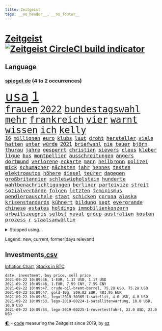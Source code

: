 ```yaml
---
title: Zeitgeist
tags: __no_header__, __no_footer__
---
```


# [Zeitgeist](https://oliz.io/zeitgeist/) [![Zeitgeist CircleCI build indicator](https://circleci.com/gh/ooz/zeitgeist.svg?style=shield)](https://circleci.com/gh/ooz/zeitgeist)

## Language

<h3><a href="https://www.spiegel.de" target="_blank">spiegel.de</a> (4 to 2 occurrences)</h3>
<p style="font-family:monospace">
<span style="font-size:32pt"><a href="news_links.html#usa" class="current">usa</a></span>
<span style="font-size:32pt"><a href="news_links.html#1" class="current">1</a></span>
<br>
<span style="font-size:22pt"><a href="news_links.html#frauen" class="current">frauen</a></span>
<span style="font-size:22pt"><a href="news_links.html#2022" class="current">2022</a></span>
<span style="font-size:22pt"><a href="news_links.html#bundestagswahl" class="current">bundestagswahl</a></span>
<span style="font-size:22pt"><a href="news_links.html#mehr" class="current">mehr</a></span>
<span style="font-size:22pt"><a href="news_links.html#frankreich" class="current">frankreich</a></span>
<span style="font-size:22pt"><a href="news_links.html#vier" class="current">vier</a></span>
<span style="font-size:22pt"><a href="news_links.html#warnt" class="current">warnt</a></span>
<span style="font-size:22pt"><a href="news_links.html#wissen" class="current">wissen</a></span>
<span style="font-size:22pt"><a href="news_links.html#ich" class="current">ich</a></span>
<span style="font-size:22pt"><a href="news_links.html#kelly" class="current">kelly</a></span>
<br>
<span style="font-size:12pt"><a href="news_links.html#16" class="current">16</a></span>
<span style="font-size:12pt"><a href="news_links.html#millionen" class="current">millionen</a></span>
<span style="font-size:12pt"><a href="news_links.html#euro" class="current">euro</a></span>
<span style="font-size:12pt"><a href="news_links.html#klubs" class="current">klubs</a></span>
<span style="font-size:12pt"><a href="news_links.html#laut" class="current">laut</a></span>
<span style="font-size:12pt"><a href="news_links.html#droht" class="current">droht</a></span>
<span style="font-size:12pt"><a href="news_links.html#hersteller" class="current">hersteller</a></span>
<span style="font-size:12pt"><a href="news_links.html#viele" class="current">viele</a></span>
<span style="font-size:12pt"><a href="news_links.html#hatten" class="current">hatten</a></span>
<span style="font-size:12pt"><a href="news_links.html#unter" class="current">unter</a></span>
<span style="font-size:12pt"><a href="news_links.html#würde" class="current">würde</a></span>
<span style="font-size:12pt"><a href="news_links.html#2021" class="current">2021</a></span>
<span style="font-size:12pt"><a href="news_links.html#briefwahl" class="new">briefwahl</a></span>
<span style="font-size:12pt"><a href="news_links.html#nie" class="current">nie</a></span>
<span style="font-size:12pt"><a href="news_links.html#teuer" class="current">teuer</a></span>
<span style="font-size:12pt"><a href="news_links.html#björn" class="current">björn</a></span>
<span style="font-size:12pt"><a href="news_links.html#thurau" class="new">thurau</a></span>
<span style="font-size:12pt"><a href="news_links.html#jahre" class="current">jahre</a></span>
<span style="font-size:12pt"><a href="news_links.html#gesperrt" class="current">gesperrt</a></span>
<span style="font-size:12pt"><a href="news_links.html#christian" class="current">christian</a></span>
<span style="font-size:12pt"><a href="news_links.html#sievers" class="new">sievers</a></span>
<span style="font-size:12pt"><a href="news_links.html#claus" class="current">claus</a></span>
<span style="font-size:12pt"><a href="news_links.html#kleber" class="new">kleber</a></span>
<span style="font-size:12pt"><a href="news_links.html#ligue" class="current">ligue</a></span>
<span style="font-size:12pt"><a href="news_links.html#bus" class="current">bus</a></span>
<span style="font-size:12pt"><a href="news_links.html#montpellier" class="new">montpellier</a></span>
<span style="font-size:12pt"><a href="news_links.html#ausschreitungen" class="current">ausschreitungen</a></span>
<span style="font-size:12pt"><a href="news_links.html#angers" class="new">angers</a></span>
<span style="font-size:12pt"><a href="news_links.html#dortmund" class="current">dortmund</a></span>
<span style="font-size:12pt"><a href="news_links.html#verlorene" class="current">verlorene</a></span>
<span style="font-size:12pt"><a href="news_links.html#eckarte" class="new">eckarte</a></span>
<span style="font-size:12pt"><a href="news_links.html#mann" class="current">mann</a></span>
<span style="font-size:12pt"><a href="news_links.html#heilbronn" class="current">heilbronn</a></span>
<span style="font-size:12pt"><a href="news_links.html#polizei" class="current">polizei</a></span>
<span style="font-size:12pt"><a href="news_links.html#mick" class="current">mick</a></span>
<span style="font-size:12pt"><a href="news_links.html#schumacher" class="current">schumacher</a></span>
<span style="font-size:12pt"><a href="news_links.html#nächsten" class="current">nächsten</a></span>
<span style="font-size:12pt"><a href="news_links.html#jahr" class="current">jahr</a></span>
<span style="font-size:12pt"><a href="news_links.html#hennes" class="new">hennes</a></span>
<span style="font-size:12pt"><a href="news_links.html#testen" class="current">testen</a></span>
<span style="font-size:12pt"><a href="news_links.html#elektroautos" class="current">elektroautos</a></span>
<span style="font-size:12pt"><a href="news_links.html#höhere" class="current">höhere</a></span>
<span style="font-size:12pt"><a href="news_links.html#diesel" class="current">diesel</a></span>
<span style="font-size:12pt"><a href="news_links.html#teurer" class="current">teurer</a></span>
<span style="font-size:12pt"><a href="news_links.html#dagegen" class="current">dagegen</a></span>
<span style="font-size:12pt"><a href="news_links.html#großbritannien" class="current">großbritannien</a></span>
<span style="font-size:12pt"><a href="news_links.html#schleswigholstein" class="current">schleswigholstein</a></span>
<span style="font-size:12pt"><a href="news_links.html#hunderte" class="current">hunderte</a></span>
<span style="font-size:12pt"><a href="news_links.html#wahlbenachrichtigungen" class="new">wahlbenachrichtigungen</a></span>
<span style="font-size:12pt"><a href="news_links.html#berliner" class="current">berliner</a></span>
<span style="font-size:12pt"><a href="news_links.html#parteivize" class="new">parteivize</a></span>
<span style="font-size:12pt"><a href="news_links.html#streit" class="current">streit</a></span>
<span style="font-size:12pt"><a href="news_links.html#sozialverbände" class="new">sozialverbände</a></span>
<span style="font-size:12pt"><a href="news_links.html#folgen" class="current">folgen</a></span>
<span style="font-size:12pt"><a href="news_links.html#letzten" class="current">letzten</a></span>
<span style="font-size:12pt"><a href="news_links.html#feminismus" class="new">feminismus</a></span>
<span style="font-size:12pt"><a href="news_links.html#pendlerpauschale" class="new">pendlerpauschale</a></span>
<span style="font-size:12pt"><a href="news_links.html#staat" class="current">staat</a></span>
<span style="font-size:12pt"><a href="news_links.html#schicken" class="current">schicken</a></span>
<span style="font-size:12pt"><a href="news_links.html#corona" class="current">corona</a></span>
<span style="font-size:12pt"><a href="news_links.html#alaska" class="current">alaska</a></span>
<span style="font-size:12pt"><a href="news_links.html#krisenstandards" class="new">krisenstandards</a></span>
<span style="font-size:12pt"><a href="news_links.html#kühnert" class="current">kühnert</a></span>
<span style="font-size:12pt"><a href="news_links.html#bildung" class="current">bildung</a></span>
<span style="font-size:12pt"><a href="news_links.html#sagt" class="current">sagt</a></span>
<span style="font-size:12pt"><a href="news_links.html#evergrande" class="new">evergrande</a></span>
<span style="font-size:12pt"><a href="news_links.html#chinese" class="current">chinese</a></span>
<span style="font-size:12pt"><a href="news_links.html#estates" class="new">estates</a></span>
<span style="font-size:12pt"><a href="news_links.html#holdings" class="new">holdings</a></span>
<span style="font-size:12pt"><a href="news_links.html#immobilienkonzern" class="current">immobilienkonzern</a></span>
<span style="font-size:12pt"><a href="news_links.html#arbeitszeugnis" class="new">arbeitszeugnis</a></span>
<span style="font-size:12pt"><a href="news_links.html#selbst" class="current">selbst</a></span>
<span style="font-size:12pt"><a href="news_links.html#naval" class="new">naval</a></span>
<span style="font-size:12pt"><a href="news_links.html#group" class="current">group</a></span>
<span style="font-size:12pt"><a href="news_links.html#australien" class="current">australien</a></span>
<span style="font-size:12pt"><a href="news_links.html#kosten" class="current">kosten</a></span>
<span style="font-size:12pt"><a href="news_links.html#prozess" class="current">prozess</a></span>
<span style="font-size:12pt"><a href="news_links.html#r" class="current">r</a></span>
<span style="font-size:12pt"><a href="news_links.html#staatsanwältin" class="current">staatsanwältin</a></span>
</p>
<details>
<summary>Stopped using...</summary>
<p class="former" style="font-size:12pt">
historiker(337) tipps(337) turin(337) bestimmte(336) bundesland(336) investieren(336) stecken(336) unabhängige(336) überwachung(336) bayerns(335) bitte(335) einzelne(335) eustaaten(335) fabrik(335) hinaus(335) inter(335) kassiert(335) schweigt(335) toni(335) ungewöhnlicher(335) verwendet(335) welchem(335) 22(334) 98(334) einzelnen(334) krankenhäusern(334) legendären(334) vergewaltigt(334) verschwinden(334) geholfen(333) geschichten(333) handeln(333) joshua(333) strafmaßnahmen(333) strand(333) strengere(333) worten(333) zeitweise(333) 2500(332) arbeitete(332) billionen(332) erkennt(332) erneuter(332) gehackt(332) künstlerin(332) leistung(332) muster(332) portugal(332) rettungsschiff(332) reul(332) sänger(332) unbekannten(332) angeblichen(331) aufnahmen(331) falls(331) gastgeber(331) haustiere(331) komisch(331) minderheit(331) organisationen(331) passanten(331) rekordmeister(331) unmut(331) untersuchungsausschuss(331) 50000(330) akt(330) augenzeugen(330) ber(330) beschleunigen(330) breit(330) größtes(330) sonne(330) spieltag(330) teheran(330) verfilmt(330) verschiedene(330) vielerorts(330) wofür(330) zuversicht(330) äußern(330) abends(329) bekannte(329) eingesetzt(329) elfmeter(329) flieht(329) geschaffen(329) gewaltsam(329) ikone(329) kandidat(329) karriereberaterin(329) kritische(329) lukaschenkos(329) mainz(329) niederlagen(329) profi(329) ärzten(329) 2024(328) alex(328) angemessen(328) angespannt(328) bremer(328) desaster(328) ehren(328) eingestuft(328) entwurf(328) erziehung(328) flüchtlingscamp(328) freiburg(328) gefördert(328) grande(328) grundlage(328) kündigen(328) meinem(328) pannen(328) richten(328) sc(328) schwieg(328) stoßen(328) tobt(328) umso(328) versagt(328) wege(328) aktuell(327) andré(327) ecuador(327) erteilt(327) gefährlicher(327) genannt(327) phil(327) roboter(327) schwedische(327) seltener(327) tatverdächtige(327) terrormiliz(327) ulm(327) coronaausbruch(326) demokratie(326) einstellen(326) erinnerungen(326) gewaltig(326) innenministerium(326) irgendwann(326) kimmich(326) kurve(326) lagern(326) nachfolgerin(326) nachruf(326) notruf(326) teslachef(326) verdiente(326) behandeln(325) for(325) forderte(325) geheimnis(325) herkunft(325) islamistischen(325) konflikte(325) kronprinz(325) langfristig(325) miteinander(325) schwersten(325) steigender(325) stoppt(325) stück(325) abgang(324) bedeutung(324) besetzung(324) dosen(324) erfuhr(324) ertragen(324) rafael(324) ring(324) schüssen(324) tausenden(324) verzweiflung(324) via(324) zeitalter(324) amtszeit(323) haltung(323) nadal(323) politikerinnen(323) vorjahr(323) weite(323) 3(322) absturz(322) aufbruch(322) automobilgeschichte(322) begeisterten(322) design(322) entwickelt(322) herausforderer(322) irren(322) juni(322) massiven(322) mauer(322) normalen(322) opfers(322) power(322) starker(322) toren(322) verschwanden(322) verspielt(322) weitergegeben(322) besserung(321) fortgesetzt(321) gering(321) kontakte(321) kriterien(321) mitgeteilt(321) petra(321) vorm(321) aufklären(320) auftrag(320) bad(320) gefühlt(320) italienischen(320) lagen(320) moskaus(320) propaganda(320) sports(320) veröffentlichte(320) werbung(320) zivilen(320) 29(319) attacken(319) bestes(319) boom(319) erschweren(319) freundschaft(319) offizielle(319) profitierte(319) wolf(319) 1000(318) ermordeten(318) erschwert(318) milde(318) pünktlich(318) roger(318) sendet(318) überlebende(318) arbeitsminister(317) autoindustrie(317) beteiligung(317) franzose(317) hürden(317) thiem(317) vaters(317) venezuela(317) zurückgewiesen(317) bundesgesundheitsminister(316) game(316) getragen(316) porsche(316) symptome(316) weckt(316) belegen(315) einreise(315) mehrerer(315) schlimmste(315) schwerem(315) deutliches(314) erfunden(314) schonen(314) zeugin(314) auslösen(313) eigenem(313) ewig(313) feld(313) gefälschte(313) geöffnet(313) organisiert(313) todesopfer(313) emissionen(312) federer(312) geschieht(312) signalisiert(312) stiegen(312) verzweifelten(312) wiederholen(312) überstanden(312) erfinder(311) heftigen(311) luca(311) patient(311) schief(311) schloss(311) verschiedenen(311) zurückhaltend(310) besitz(309) eingreifen(309) glaubwürdigkeit(309) motor(309) möchten(309) nachgewiesen(309) abouchaker(308) arafat(308) sperrte(308) text(308) versagen(308) bedingt(307) brechen(307) tvserie(307) auflagen(306) falscher(306) infektionsgeschehen(306) konferenz(306) premierministers(306) konsum(305) diversität(304) finnland(304) mülheim(304) auffällig(303) begangen(303) brennt(303) erkranken(303) anlegen(302) einig(302) empfehlung(302) nirgendwo(302) orten(302) parallelen(302) reduzieren(302) fußballem(301) fürth(301) greuther(301) popstar(301) spannend(301) sydney(301) überfahren(301) america(300) jeff(300) schockiert(300) natürlich(299) provoziert(299) präsenz(299) stress(299) ministerien(298) vermeintlich(298) benötigen(297) wrack(297) aufgabe(296) explodierte(295) pilot(294) rutschte(294) training(294) herausfinden(293) ksk(293) flüchtete(292) hinterlässt(292) verlegen(292) flächen(291) künstliche(291) teilt(291) unmittelbar(291) fusion(290) gerichte(290) bedienen(289) coronaeinschränkungen(289) erfolgreichen(289) gefecht(289) jadon(289) mutation(289) trauma(289) tyson(288) wertvolle(288) schmerz(287) kanal(286) pentagon(285) bezos(284) gates(284) gehabt(284) lehrkräfte(283) gebieten(281) guatemala(281) bruno(280) totschlags(280) beherrschen(279) bundesverfassungsgerichts(279) divers(279) hongkongs(279) vergleichsweise(279) jason(278) personalie(277) rechtskräftig(277) unicef(274) vakzinen(274) beach(273) öffentlichrechtlichen(273) betrunkener(272) drohne(272) krach(272) rolf(272) vermisster(271) gelangen(268) cdu/csu(267) schusswechsel(266) popsängerin(264) protestierende(263) sancho(262) impfzentren(261) flüchteten(260) last(260) 32jährigen(259) bundesligasaison(259) beharrt(258) beschafft(257) erben(257) bundesagentur(256) prominenter(256) ausweg(255) geheimdienst(255) berührt(253) merklich(252) arzneimittelbehörde(251) spitzengespräch(249) dankt(248) hackern(248) usamerikanischen(245) coronamutation(243) einsatzkräften(242) ereignet(242) gefährdete(242) aussetzen(241) uskapitol(241) marie(239) spritze(237) befanden(236) heimatland(235) singt(234) übers(234) absetzen(231) stationiert(231) israelis(230) nachrichtenagentur(230) verstoß(229) stürmten(228) eigentliche(224) eishockeywm(222) enkel(222) englischer(217) diagnose(216) schwimmer(216) 750(215) behält(213) pommes(213) verheißt(213) verleumdung(210) ewigen(209) horten(208) staatsschutz(207) kremlchef(206) camper(203) faust(203) großstadt(203) sonderlich(203) student(203) sylt(203) überragenden(203) winzer(200) radio(199) passagier(198) belästigt(195) finanzamt(194) hubert(194) meistertitel(194) teuersten(194) bahnverkehr(193) beherrscht(193) plagen(193) seen(193) ausländischer(190) inszenierte(190) kryptowährungen(190) recherchiert(190) repressionen(190) übergangsregierung(190) herren(188) helikopter(186) medaille(186) staatsfernsehen(185) dom(184) geschäftsmodell(184) objekte(184) stamm(183) egoismus(181) ministern(181) beschwert(180) promille(180) zeugenstand(180) nachrichtendienste(179) startelf(179) bürgerrechtler(178) nachsehen(178) sonnigen(178) portugals(177) emilia(175) obhut(175) gewicht(174) orte(174) verletzter(174) fähigkeit(173) athen(172) email(172) schwerin(171) alben(170) paaren(170) bundeswehrsoldat(169) teilnehmenden(169) testament(166) südwesten(164) verbleib(164) geheiratet(163) abgeschnitten(162) bildzeitung(161) bälle(161) entschlossen(161) untermauert(161) charité(160) 15jähriger(159) koalitionsoptionen(159) steuerzahler(158) gerd(157) angebote(155) gesetzlich(155) 22jähriger(154) kartellamt(153) konsumiert(153) rumänien(152) sterblichen(152) gastgewerbe(151) modellprojekt(150) raymond(150) draht(149) wochenrückblick(147) niels(146) reis(146) erspart(145) forciert(145) belegschaft(144) entmachtete(143) überführt(143) verlag(141) thrones(140) anbau(138) sozialwohnungen(138) dmx(137) labourpartei(136) natogeneralsekretär(136) tempolimit(136) pyrotechnik(134) entschlüsseln(133) ozean(133) ladesäulen(132) aussteigen(131) bildtv(131) erstimpfungen(131) fernsehsender(131) testspiel(130) fußballstar(128) wohnungsmarkt(128) android(127) streikt(127) trost(126) verwirren(126) eiltempo(124) schossen(124) erobern(123) ökopartei(122) forschungsinstituts(121) dynamo(119) vertraut(119) lobbyisten(117) vegane(117) übereilt(117) close(116) gesprächsbereitschaft(116) bestritt(115) feierlichkeiten(115) galeria(114) karstadt(114) kaufhof(114) momentan(113) spritzte(113) besonderes(112) trier(112) verkündete(112) weh(112) blue(111) origin(111) p(111) euausland(110) jugendärzte(110) lebenslauf(110) übten(110) 1953(109) birgt(109) rekonstruktion(109) nepal(108) grünenkandidatin(107) schwerfällt(107) selbstbewusstsein(107) 32jähriger(106) badeunfall(106) life(106) blues(105) hingelegt(105) rechtsterroristin(105) seeweg(105) 83(103) geknackt(103) hackerangriffs(103) manta(103) 18jährigen(101) akzeptabel(101) festnehmen(101) papa(101) mangelwirtschaft(100) versperrt(100) amerikanern(99) gottesdienst(99) steuerflucht(99) unglaublich(99) vorurteilen(99) 21jährige(98) erpresst(98) polizeikontrolle(98) sensible(98) tennisstar(98) stellenweise(97) 22jährigen(96) eigner(96) etappensieg(96) gegend(96) bundesligaspiel(95) impfangebot(95) japaner(95) akzeptieren(94) kohlekraftwerke(94) ständigen(94) flugzeugträger(93) mallorcas(93) ceuta(91) exklave(91) seifert(91) sohns(91) thriller(91) zurückschicken(91) zwanzig(90) entsprechendes(89) fallschirm(89) schwieriges(89) sportgericht(89) verspätungen(89) videoaufnahmen(89) anhaltende(88) begnügen(88) draxler(88) kontingente(88) niedergestochen(88) abschneiden(87) bombendrohung(87) eingenommen(87) ernsten(87) geschult(87) individuelle(87) rick(87) 60jähriger(86) eingewechselt(86) formel1rennen(86) g7staaten(86) malis(86) altmeister(85) bayerncoach(85) flohen(85) impfskeptiker(85) lincoln(85) menschenmenge(85) hisbollahchef(84) nashville(84) rettungsarbeiten(84) ambitionierte(83) ausgehandelt(83) bitteren(83) country(83) rasenmäher(83) regnete(83) unterstellt(83) zugriff(83) french(82) pressekonferenzen(82) zollbeamten(82) fassung(81) mister(81) offizieller(81) punkband(81) veränderter(81) investors(80) lebe(80) schmale(80) tricks(80) britta(79) kreuzbandriss(79) morden(79) regenfälle(79) angeschossen(78) begünstigen(78) end(78) fluggesellschaften(78) amazonasregenwald(77) brentford(77) raschen(77) todesurteil(77) träumt(77) carlo(76) drehbücher(76) leichten(76) siebeneinhalb(76) ansteckender(75) malaysischen(75) nokia(75) sixt(75) unterlaufen(75) unwettern(75) wim(75) zugänge(75) raste(74) scheele(74) zugausfälle(74) ähnliches(74) homophober(73) kleidung(73) niedergelegt(73) aufatmen(72) poesie(72) atommüll(71) aufzunehmen(71) dienste(71) dominant(71) eintrittsalter(71) gewittern(71) hague(71) pfiffe(71) stabilität(71) töchter(71) bauern(70) eingemischt(70) furchtbar(70) machtübergabe(70) schalten(70) wasserknappheit(70) clarke(69) coronaausbrüchen(69) erstattungen(69) psychologische(69) rechtsstaatlichkeit(69) rotten(69) wembleystadion(69) einstiger(68) verbiete(68) erhöhte(67) füllen(67) johnny(67) militärflugzeug(67) morgens(67) sarajevo(67) topverdiener(67) aufgeflogen(66) kurzzeitig(66) schob(66) traditionsverein(66) abgehängt(64) eingriff(64) loszuwerden(64) o(64) schlingern(64) überraschungsteam(64) abzuziehen(63) antrat(63) gefundenen(63) lernfähig(63) lucas(63) diktatoren(62) expertengremium(62) feldzug(62) uss(62) antisemitisch(61) onlineriesen(61) querschläger(61) schande(61) vereinbarte(61) zuließen(61) erschreckend(60) geschichtepodcast(60) 2005(59) depp(59) entstehung(59) gesprächsangebot(59) pogba(59) bestürzt(58) freigesprochen(58) hitzewelle(58) verhör(58) 70jährigen(57) ausfliegen(57) ki(57) miesen(57) schwulen(57) vierter(57) white(57) ausgerückt(56) fehlendem(56) feiernde(56) ludwigsburg(56) miloš(56) unterrichten(56) widersacher(56) zeman(56) bekennt(55) entwicklungsminister(55) erinnerte(55) furcht(55) innenministeriums(55) konvoi(55) machbar(55) unerwähnt(55) eröffnen(54) frist(54) gewalttaten(54) thronfolge(54) verunsichert(54) 1993(53) ausgabe(53) rezepte(53) tanklaster(53) anschaffung(52) bahnfahrer(52) brillierte(52) hilfsorganisation(52) sicherer(52) spears'(52) dschihad(51) niederschlag(51) racheakten(51) schwelle(51) startbahn(51) vierbeiner(51) at(50) fallschirmspringer(50) rar(50) sturmgewehr(50) australischen(49) bülow(49) gleichgeschlechtliche(49) heftiges(49) schwager(49) stilkritik(49) wehen(49) aktienpakets(48) halterin(48) hitzetote(48) suchtrupps(48) unwetterwarnung(48) 82jährige(47) autozulieferer(47) bundesstraße(47) hella(47) aiwanger(46) erahnen(46) erklärt's(46) grausam(46) luftreinigern(46) moskauer(46) traute(46) vollständige(46) überflutungen(46) geldstrafen(45) lebenswerk(45) löschflugzeuge(45) propagandasender(45) rt(45) ankündigungen(44) baden(44) bestritten(44) dauereinsatz(44) gedroht(44) klimaschäden(44) milliardenkosten(44) wmkampf(44) geübt(43) kreativ(43) vergewaltigungen(43) vries(43) bergungsarbeiten(42) leichenfunde(42) marcus(42) schilderte(42) tipp(42) army(41) booten(41) führten(41) meeting(41) zerwürfnis(41) überflutet(41) berufsgruppen(40) externen(40) machthabern(40) talibanvormarsch(40) traditionellen(40) vertragsverlängerung(40) überfährt(40) grotian(39) kommando(39) verfehlte(39) abgetaucht(38) bewerfen(38) boykottiert(38) coronaimpfpflicht(38) kamtschatka(38) krisenstab(38) pistols(38) regenfällen(38) skrupellos(38) 1206(37) 67(37) abschiebungen(37) alleingang(37) anderson(37) bitter(37) mountain(37) rette(37) usunternehmen(37) amazongründer(36) frech(36) fußballtransferticker(36) havannasyndrom(36) jüngster(36) radikalislamisten(36) rasch(36) thiel(36) usdiplomaten(36) überschwemmt(36) familienmitglied(35) karibikstaat(35) karrierecoach(35) landsleute(35) lästert(35) perfekten(35) warnstufe(35) bloggerin(34) duschen(34) feuerwehreinsätzen(34) ortschaften(34) provinzhauptstädte(34) trockenheit(34) unterzugehen(34) zehnte(34) bemerkenswerter(33) fotografie(33) görlitz(33) mitgerissen(33) oberbayern(33) plünderungen(33) zehntausenden(33) überflutung(33) terrorgruppen(32) archäologen(31) aufräumarbeiten(31) flutwelle(31) halbleitern(31) halfen(31) kurse(31) provinzen(31) unterscheiden(31) vorgezogenen(31) wohnwagen(31) aufzutreten(30) bloom(30) fabio(30) friedhof(30) impfzahlen(30) jakobsen(30) kräftiges(30) sechsmal(30) usedom(30) einzelzeitfahren(29) harmlose(29) landeten(29) lebensrealität(29) rauch(29) staudamm(29) unbürokratisch(29) verpassten(29) verschobenen(29) warnsystem(29) anstatt(28) bahnkunden(28) durchbrüche(28) garage(28) jahrhundertflut(28) prioritäten(28) schlange(28) angreifern(27) autovermieter(27) einzusetzen(27) grütters(27) katie(27) kulturstaatsministerin(27) präsidentenpalast(27) triumphs(27) ausmaße(26) festgelegt(26) olympiastadion(26) rechner(26) rücksichtslos(26) tiefsten(25) ukrainische(25) warenhauskonzern(25) angelo(24) immobilienmarkt(24) konzerns(24) positiver(24) russischem(24) schmackhaft(24) umfragewerten(24) ernannt(23) tiergarten(23) bahnübergang(22) beschützt(22) bestzeit(22) busunfall(22) bürgerlichen(22) datenbank(22) dörfer(22) erntehelfer(22) schwebt(22) trocknen(22) verbannt(22) berechnet(21) cduchefs(21) gründete(21) landebahn(21) monika(21) netzwerke(21) polizeischutz(21) trauernden(21) elfenbeinküste(20) zdfsommerinterview(20) silbermedaille(19) spdwahlkampf(19) typischen(19) usbotschaft(19) abzustoßen(18) afghaninnen(18) patzte(18) pfefferspray(18) populär(18) starttermin(18) 90/die(17) ali(17) bedrohungslage(17) bryan(17) verkehrsministerium(17) anlässlich(16) euböa(16) gegensteuern(16) endlose(15) fields(15) intensive(15) rollende(15) —(15) ansehen(14) drogeneinfluss(14) hochrisikogebiet(14) händlern(14) stur(14) vermittelt(14) absoluter(13) ankommen(13) funktionen(13) gedränge(13) impfangebote(13) ingrid(13) insolvenzantragspflicht(13) inzidenzwert(13) kims(13) nachbarstaaten(13) 35jähriger(12) antje(12) argwohn(12) autobombe(12) ei(12) hochrangiges(12) rundfunks(12) topklub(12) bahnmanagements(11) diejenigen(11) exemplar(11) kargen(11) plante(11) tvansprache(11)
</p>
</details>
<p>Legend: <span class="new">new</span>, <span class="current">current</span>, <span class="former">former(days relevant)</span></p>

## Investments[.csv](investments.csv)

[Inflation Chart](https://inflationchart.com),
[Stocks in BTC](https://stonksinbtc.xyz/)

```
date, investment, buy price, sell price
2021-09-22 10:09:46, 1-EUR, 1.17 USD, 1.17 USD
2021-09-22 10:09:46, 1-EUR, 7.59 CNY, 7.59 CNY
2021-09-22 10:09:47, crude-oil-brent-barrel, 75.28 USD, 75.28 USD
2021-09-22 10:09:47, gold-10g, 509.82 EUR, 481.95 EUR
2021-09-22 10:09:51, lego-2019-30365-1-satellit, 4.0 USD, 4.0 USD
2021-09-22 10:09:53, lego-2019-60224-1-satellitenwartung, 10.0 USD, 10.0 USD
2021-09-22 10:09:54, lego-2019-60225-1-rovertestfahrt, 23.0 USD, 23.0 USD
```

<footer>
<a href="javascript:toggleTheme()" class="nav">🌓</a>
- <a href="https://github.com/ooz/zeitgeist">code</a> measuring the Zeitgeist since 2019, by <a href="https://oliz.io">oz</a>
</footer>
